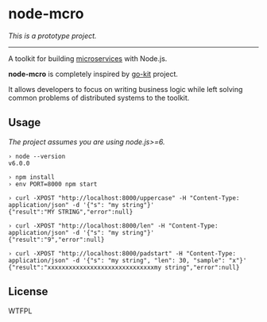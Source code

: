 # node-mcro

*This is a prototype project.*

---

A toolkit for building [microservices][] with Node.js.

**node-mcro** is completely inspired by [go-kit][] project.

It allows developers to focus on writing business logic while left solving
common problems of distributed systems to the toolkit.

## Usage

*The project assumes you are using node.js>=6.*

~~~
› node --version
v6.0.0

› npm install
› env PORT=8000 npm start
~~~

~~~
› curl -XPOST "http://localhost:8000/uppercase" -H "Content-Type: application/json" -d '{"s": "my string"}'
{"result":"MY STRING","error":null}

› curl -XPOST "http://localhost:8000/len" -H "Content-Type: application/json" -d '{"s": "my string"}'
{"result":"9","error":null}

› curl -XPOST "http://localhost:8000/padstart" -H "Content-Type: application/json" -d '{"s": "my string", "len": 30, "sample": "x"}'
{"result":"xxxxxxxxxxxxxxxxxxxxxxxxxxxxxxmy string","error":null}
~~~

## License

WTFPL

[microservices]: https://en.wikipedia.org/wiki/Microservices
[go-kit]: https://github.com/go-kit/kit

